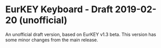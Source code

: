 # EurKEY Keyboard - Draft 2019-02-20 (unofficial)

An unofficial draft version, based on EurKEY v1.3 beta. This version has some minor changes from the main release.
